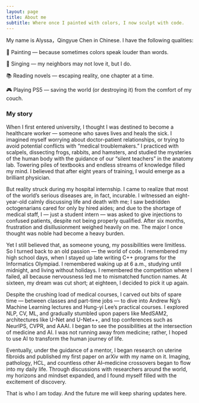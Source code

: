 ```yaml
---
layout: page
title: About me
subtitle: Where once I painted with colors, I now sculpt with code.
---
```


My name is Alyssa，Qingyue Chen in Chinese. I have the following qualities:

🎨 Painting — because sometimes colors speak louder than words.

🎤 Singing — my neighbors may not love it, but I do.

📚 Reading novels — escaping reality, one chapter at a time.

🎮 Playing PS5 — saving the world (or destroying it) from the comfort of my couch.

### My story

When I first entered university, I thought I was destined to become a healthcare worker — someone who saves lives and heals the sick. I imagined myself worrying about doctor-patient relationships, or trying to avoid potential conflicts with “medical troublemakers.” I practiced with scalpels, dissecting frogs, rabbits, and hamsters, and studied the mysteries of the human body with the guidance of our “silent teachers” in the anatomy lab. Towering piles of textbooks and endless streams of knowledge filled my mind. I believed that after eight years of training, I would emerge as a brilliant physician.

But reality struck during my hospital internship. I came to realize that most of the world’s serious diseases are, in fact, incurable. I witnessed an eight-year-old calmly discussing life and death with me; I saw bedridden octogenarians cared for only by hired aides; and due to the shortage of medical staff, I — just a student intern — was asked to give injections to confused patients, despite not being properly qualified. After six months, frustration and disillusionment weighed heavily on me. The major I once thought was noble had become a heavy burden.

Yet I still believed that, as someone young, my possibilities were limitless. So I turned back to an old passion — the world of code. I remembered my high school days, when I stayed up late writing C++ programs for the Informatics Olympiad. I remembered waking up at 6 a.m., studying until midnight, and living without holidays. I remembered the competition where I failed, all because nervousness led me to mismatched function names. At sixteen, my dream was cut short; at eighteen, I decided to pick it up again.

Despite the crushing load of medical courses, I carved out bits of spare time — between classes and part-time jobs — to dive into Andrew Ng’s Machine Learning lectures and Hung-yi Lee’s practical courses. I explored NLP, CV, ML, and gradually stumbled upon papers like MedSAM2, architectures like U-Net and U-Net++, and top conferences such as NeurIPS, CVPR, and AAAI. I began to see the possibilities at the intersection of medicine and AI. I was not running away from medicine; rather, I hoped to use AI to transform the human journey of life.

Eventually, under the guidance of a mentor, I began research on uterine fibroids and published my first paper on arXiv with my name on it. Imaging, pathology, HCL, and countless other AI–medicine crossovers began to flow into my daily life. Through discussions with researchers around the world, my horizons and mindset expanded, and I found myself filled with the excitement of discovery.

That is who I am today.
And the future me will keep sharing updates here.

